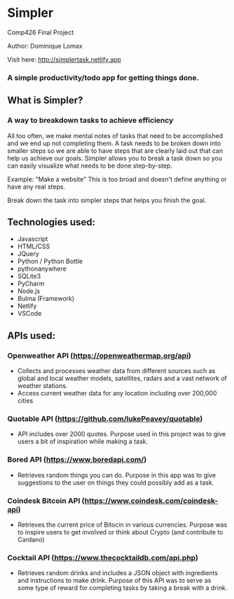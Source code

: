 # Simpler
Comp426 Final Project

Author: Dominique Lomax

Visit here: http://simplertask.netlify.app

### A simple productivity/todo app for getting things done.

## What is Simpler?
### A way to breakdown tasks to achieve efficiency

All too often, we make mental notes of tasks that need to be accomplished and we end up not completing them. A task needs to be broken down into smaller steps so we are able to have steps that are clearly laid out that can help us achieve our goals. Simpler allows you to break a task down so you can easily visualize what needs to be done step-by-step.

Example: "Make a website" This is too broad and doesn't define anything or have any real steps.

Break down the task into simpler steps that helps you finish the goal.

## Technologies used:
- Javascript
- HTML/CSS
- JQuery
- Python / Python Bottle
- pythonanywhere
- SQLite3
- PyCharm
- Node.js
- Bulma (Framework)
- Netlify
- VSCode


## APIs used:
### Openweather API (https://openweathermap.org/api)
- Collects and processes weather data from different sources such as global and local weather models, satellites, radars and a vast network of weather stations.
- Access current weather data for any location including over 200,000 cities

### Quotable API (https://github.com/lukePeavey/quotable)
- API includes over 2000 quotes. Purpose used in this project was to give users a bit of inspiration while making a task.

### Bored API (https://www.boredapi.com/)
- Retrieves random things you can do. Purpose in this app was to give suggestions to the user on things they could possibly add as a task.

### Coindesk Bitcoin API (https://www.coindesk.com/coindesk-api)
- Retrieves the current price of Bitocin in various currencies. Purpose was to inspire users to get involved or think about Crypto (and contribute to Cardano)

### Cocktail API (https://www.thecocktaildb.com/api.php)
- Retrieves random drinks and includes a JSON object with ingredients and instructions to make drink. Purpose of this API was to serve as some type of reward for completing tasks by taking a break with a drink.
